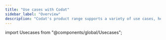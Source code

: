 ```yaml
---
title: "Use cases with Codat"
sidebar_label: "Overview"
description: "Codat's product range supports a variety of use cases, helping you simplify and automate your processes and improving your customers' digital experience"
---
```


import Usecases from "@components/global/Usecases";

<Usecases/>